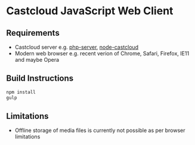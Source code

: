# Castcloud JavaScript Web Client
## Requirements

 * Castcloud server e.g. [php-server](https://github.com/Castcloud/php-server), [node-castcloud](https://github.com/Castcloud/node-castcloud)
 * Modern web browser e.g. recent verion of Chrome, Safari, Firefox, IE11 and maybe Opera

## Build Instructions

```sh
npm install
gulp
```

## Limitations

 * Offline storage of media files is currently not possible as per browser limitations
